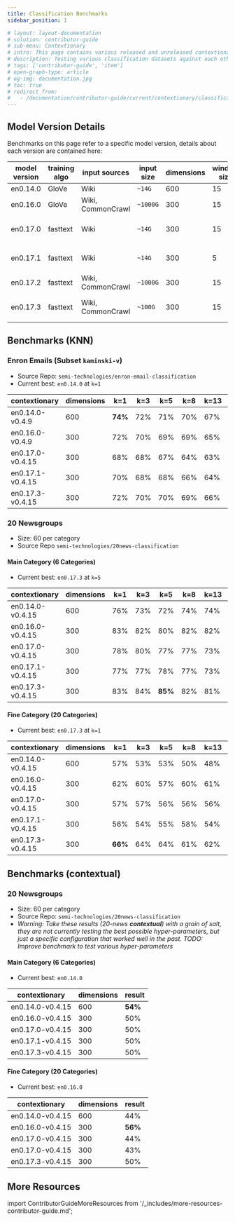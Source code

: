 ```yaml
---
title: Classification Benchmarks
sidebar_position: 1

# layout: layout-documentation
# solution: contributor-guide
# sub-menu: Contextionary
# intro: This page contains various released and unreleased contextionary versions run through classification benchmarks. This is meant to give an initial impression of where the strengths and weaknesses of various versions lie.
# description: Testing various classification datasets against each other
# tags: ['contributor-guide', 'item']
# open-graph-type: article
# og-img: documentation.jpg
# toc: true
# redirect_from:
#   - /documentation/contributor-guide/current/contextionary/classification-benchmarks.html
---
```


## Model Version Details

Benchmarks on this page refer to a specific model version, details about
each version are contained here:

| model version | training algo | input sources |  input size | dimensions | window size | release status |
|--|--|--|--|--|--|--|
| en0.14.0 | GloVe | Wiki | `~14G` | 600 | 15 | **released** |
| en0.16.0 | GloVe | Wiki, CommonCrawl | `~1000G` | 300 | 15 | **released** |
| en0.17.0 | fasttext | Wiki | `~14G` | 300 | 15 | *not released (yet)* |
| en0.17.1 | fasttext | Wiki | `~14G` | 300 | 5 | *not released (yet)* |
| en0.17.2 | fasttext | Wiki, CommonCrawl | `~1000G` | 300 | 15 | training aborted! |
| en0.17.3 | fasttext | Wiki, CommonCrawl | `~100G` | 300 | 15 | *not released (yet)* |

## Benchmarks (KNN)

### Enron Emails (Subset `kaminski-v`)

* Source Repo: `semi-technologies/enron-email-classification`
* Current best: `en0.14.0` at `k=1`

| contextionary | dimensions | k=1 | k=3 | k=5 | k=8 | k=13 | k=21 |
|---------------|------------|-----|-----|-----|-----|------|------|
| en0.14.0-v0.4.9 | 600 | **74%** | 72% | 71% | 70% | 67% | 63% |
| en0.16.0-v0.4.9 | 300 | 72% | 70% | 69% | 69% | 65% | 64% |
| en0.17.0-v0.4.15 | 300 | 68% | 68% | 67% | 64% | 63% | 60%  |
| en0.17.1-v0.4.15 | 300 | 70% | 68% | 68% | 66% | 64% | 62%  |
| en0.17.3-v0.4.15 | 300 | 72% | 70% | 70% | 69% | 66% | 64%  |

### 20 Newsgroups

* Size: 60 per category
* Source Repo `semi-technologies/20news-classification`

#### Main Category (6 Categories)

* Current best: `en0.17.3` at `k=5`

| contextionary | dimensions | k=1 | k=3 | k=5 | k=8 | k=13 | k=21 |
|---------------|------------|-----|-----|-----|-----|------|------|
| en0.14.0-v0.4.15 | 600 | 76% | 73% | 72% | 74% | 74% | 70% |
| en0.16.0-v0.4.15 | 300 | 83%| 82% | 80% | 82% | 82% | 82% |
| en0.17.0-v0.4.15 | 300 | 78% | 80% | 77% | 77% | 73% | 72% |
| en0.17.1-v0.4.15 | 300 | 77% | 77% | 78% | 77% | 73% | 73% |
| en0.17.3-v0.4.15 | 300 | 83% | 84%| **85%** | 82% | 81% | 80% |

#### Fine Category (20 Categories)

* Current best: `en0.17.3` at `k=1`

| contextionary | dimensions | k=1 | k=3 | k=5 | k=8 | k=13 | k=21 |
|---------------|------------|-----|-----|-----|-----|------|------|
| en0.14.0-v0.4.15 | 600 | 57% | 53% | 53% | 50% | 48% | 46% |
| en0.16.0-v0.4.15 | 300 | 62%| 60% | 57% | 60% | 61% | 59% |
| en0.17.0-v0.4.15 | 300 | 57% | 57% | 56% | 56% | 56% | 51% |
| en0.17.1-v0.4.15 | 300 | 56% | 54% | 55% | 58% | 54% | 53% |
| en0.17.3-v0.4.15 | 300 | **66%** | 64% | 64% | 61% | 62% | 61% |

## Benchmarks (contextual)

### 20 Newsgroups

* Size: 60 per category
* Source Repo: `semi-technologies/20news-classification`
* *Warning: Take these results (20-news **contextual**) with a grain of salt,
  they are not currently testing the best possible hyper-parameters, but just a
  specific configuration that worked well in the past. TODO: Improve benchmark
  to test various hyper-parameters*

#### Main Category (6 Categories)

* Current best: `en0.14.0`

| contextionary | dimensions | result |
|---------------|------------|-----|
| en0.14.0-v0.4.15 | 600 | **54%** |
| en0.16.0-v0.4.15 | 300 | 50% |
| en0.17.0-v0.4.15 | 300 | 50% |
| en0.17.1-v0.4.15 | 300 | 50% |
| en0.17.3-v0.4.15 | 300 | 50% |

#### Fine Category (20 Categories)

* Current best: `en0.16.0`

| contextionary | dimensions | result |
|---------------|------------|-----|
| en0.14.0-v0.4.15 | 600 | 44% |
| en0.16.0-v0.4.15 | 300 | **56%** |
| en0.17.0-v0.4.15 | 300 | 44% |
| en0.17.0-v0.4.15 | 300 | 43% |
| en0.17.3-v0.4.15 | 300 | 50% |


## More Resources

import ContributorGuideMoreResources from '/_includes/more-resources-contributor-guide.md';

<ContributorGuideMoreResources />
